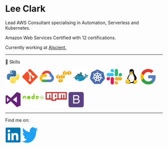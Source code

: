 <h1>Lee Clark </h1> <a href="https://www.leeclark.co.uk/"></a>

Lead AWS Consultant specialising in Automation, Serverless and Kubernetes. 

Amazon Web Services Certified with 12 certifications. 

Currently working at <a href="https://www.alscient.com">Alscient.</a>

---
🧰 Skills

<img src="https://github.com/devicons/devicon/blob/master/icons/python/python-original.svg" alt="python incn" width="50" height="50" /> <img src="https://github.com/devicons/devicon/blob/master/icons/git/git-original.svg" alt="Git logo icon" width="50" height="50" /> <img src="https://github.com/devicons/devicon/blob/master/icons/googlecloud/googlecloud-original.svg" alt="Google Cloud logo icon" width="50" height="50" /> <img src="https://github.com/devicons/devicon/blob/master/icons/amazonwebservices/amazonwebservices-original.svg" alt="AWS Logo" width="50" height="50"/> <img src="https://github.com/devicons/devicon/blob/master/icons/docker/docker-original.svg" alt="docker logo" width="50" height="50" /> <img src="https://github.com/devicons/devicon/blob/master/icons/kubernetes/kubernetes-plain.svg" alt="Kubernetes" width="50" height="50" /> <img src="https://github.com/devicons/devicon/blob/master/icons/slack/slack-original.svg" alt="slack communication tool logo" width="50" height="50" /> <img 
src="https://github.com/devicons/devicon/blob/master/icons/linux/linux-original.svg" alt="linux logo icon" width="50" height="50"/> <img
src="https://github.com/devicons/devicon/blob/master/icons/google/google-original.svg" alt="google logo" width="50" height="50" /> <img src="https://github.com/devicons/devicon/blob/master/icons/visualstudio/visualstudio-plain.svg" alt="visual studio code logo" width="50" height="50" /> <img src="https://github.com/devicons/devicon/blob/master/icons/nodejs/nodejs-plain-wordmark.svg" alt="node js logo" width="70" height="70" /> <img src="https://github.com/devicons/devicon/blob/master/icons/npm/npm-original-wordmark.svg" alt="npm logo" width="70" height="70" /> <img src="https://github.com/devicons/devicon/blob/master/icons/bootstrap/bootstrap-plain.svg" alt="bootstrap logo" width="50" height="50" />

---

Find me on: 

<a href="https://www.linkedin.com/in/lee-clark-511b221bb/"><img src="https://github.com/devicons/devicon/blob/master/icons/linkedin/linkedin-original.svg" alt="linkedin logo icon" width="50" height="50" /></a> <a href="https://twitter.com/awsleec"><img src="https://github.com/devicons/devicon/blob/master/icons/twitter/twitter-original.svg" alt="twitter logo icon" width="50" height="50" /></a>
<!---
Here are some ideas to get you started:
